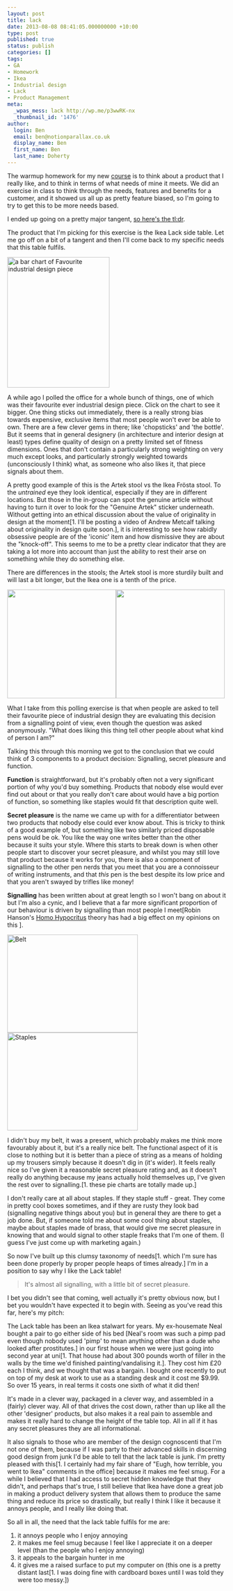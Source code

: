```yaml
---
layout: post
title: lack
date: 2013-08-08 08:41:05.000000000 +10:00
type: post
published: true
status: publish
categories: []
tags:
- GA
- Homework
- Ikea
- Industrial design
- Lack
- Product Management
meta:
  _wpas_mess: lack http://wp.me/p3wwRK-nx
  _thumbnail_id: '1476'
author:
  login: Ben
  email: ben@notionparallax.co.uk
  display_name: Ben
  first_name: Ben
  last_name: Doherty
---
```

<p>The warmup homework for my new <a href="https://generalassemb.ly/education/product-management">course</a> is to think about a product that I really like, and to think in terms of what needs of mine it meets. We did an exercise in class to think through the needs, features and benefits for a customer, and it showed us all up as pretty feature biased, so I'm going to try to get this to be more needs based.</p>
<p><!--more--></p>
<p>I ended up going on a pretty major tangent, <a href="#tldr">so here's the tl:dr</a>.</p>
<p>The product that I'm picking for this exercise is the Ikea Lack side table. Let me go off on a bit of a tangent and then I'll come back to my specific needs that this table fulfils.</p>
<p><a href="http://notionparallax.co.uk/wordpress/wp-content/uploads/2013/08/IDfav.png"><img class="size-medium wp-image-1460 alignleft" alt="a bar chart of Favourite industrial design piece" src="{{ site.baseurl }}/assets/IDfav-235x300.png" width="235" height="300" /></a></p>
<p>A while ago I polled the office for a whole bunch of things, one of which was their favourite ever industrial design piece. Click on the chart to see it bigger. One thing sticks out immediately, there is a really strong bias towards expensive, exclusive items that most people won't ever be able to own.<b> </b>There are a few clever gems in there; like 'chopsticks' and 'the bottle'. But it seems that in general designery (in architecture and interior design at least) types define quality of design on a pretty limited set of fitness dimensions. Ones that don't contain a particularly strong weighting on very much except looks, and particularly strongly weighted towards (unconsciously I think) what, as someone who also likes it, that piece signals about them.<strong><br />
</strong></p>
<p>A pretty good example of this is the Artek stool vs the Ikea Frösta stool. To the <em>untrained</em> eye they look identical, especially if they are in different locations. But those in the in-group can spot the genuine article without having to turn it over to look for the "Genuine Artek" sticker underneath. Without getting into an ethical discussion about the value of originality in design at the moment[1. I'll be posting a video of Andrew Metcalf talking about originality in design quite soon.], it is interesting to see how rabidly obsessive people are of the 'iconic' item and how dismissive they are about the "knock-off". This seems to me to be a pretty clear indicator that they are taking a lot more into account than just the ability to rest their arse on something while they do something else.</p>
<p>There are differences in the stools; the Artek stool is more sturdily built and will last a bit longer, but the Ikea one is a tenth of the price.</p>
<p><img class="alignnone" alt="" src="{{ site.baseurl }}/assets/aretkstool60.jpg" height="250" /><img class="alignnone" alt="" src="{{ site.baseurl }}/assets/frostaikea-300x300.jpg" height="250" /></p>
<p>What I take from this polling exercise is that when people are asked to tell their favourite piece of industrial design they are evaluating this decision from a signalling point of view, even though the question was asked anonymously. "What does liking this thing tell other people about what kind of person I am?"</p>
<p>Talking this through this morning we got to the conclusion that we could think of 3 components to a product decision: Signalling, secret pleasure and function.</p>
<p><strong>Function</strong> is straightforward, but it's probably often not a very significant portion of why you'd buy something. Products that nobody else would ever find out about or that you really don't care about would have a big portion of function, so something like staples would fit that description quite well.</p>
<p><strong>Secret pleasure</strong> is the name we came up with for a differentiator between two products that nobody else could ever know about. This is tricky to think of a good example of, but something like two similarly priced disposable pens would be ok. You like the way one writes better than the other because it suits your style. Where this starts to break down is when other people start to discover your secret pleasure, and whilst you may still love that product because it works for you, there is also a component of signalling to the other pen nerds that you meet that you are a connoisseur of writing instruments, and that <em>this</em> pen is the best despite its low price and that you aren't swayed by trifles like money!</p>
<p><strong>Signalling</strong> has been written about at great length so I won't bang on about it but I'm also a cynic, and I believe that a far more significant proportion of our behaviour is driven by signalling than most people I meet[Robin Hanson's <a title="Homo Hypocritus" href="http://www.overcomingbias.com/2010/03/homo-hipocritus.html">Homo Hypocritus</a> theory has had a big effect on my opinions on this ].</p>
<p><img alt="Belt" src="{{ site.baseurl }}/assets/chart?chxs=0,676767,11&amp;chxt=x&amp;chs=300x225&amp;cht=p&amp;chds=-3.333,100&amp;chd=t:5,35,60&amp;chl=F|SP|S&amp;chma=|2&amp;chtt=Belt&amp;chts=676767,11.167" width="300" height="225" /><img alt="Staples" src="{{ site.baseurl }}/assets/chart?chxs=0,676767,11&amp;chxt=x&amp;chs=300x225&amp;cht=p&amp;chds=-3.333,100&amp;chd=t:90,4,6&amp;chl=F|SP|S&amp;chma=|2&amp;chtt=Staples&amp;chts=676767,11.167" width="300" height="225" /></p>
<p>I didn't buy my belt, it was a present, which probably makes me think more favourably about it, but it's a really nice belt. The functional aspect of it is close to nothing but it is better than a piece of string as a means of holding up my trousers simply because it doesn't dig in (it's wider). It feels really nice so I've given it a reasonable secret pleasure rating and, as it doesn't really do anything because my jeans actually hold themselves up, I've given the rest over to signalling.[1. these pie charts are totally made up.]</p>
<p>I don't really care at all about staples. If they staple stuff - great. They come in pretty cool boxes sometimes, and if they are rusty they look bad (signalling negative things about you) but in general they are there to get a job done. But, if someone told me about some cool thing about staples, maybe about staples made of brass, that would give me secret pleasure in knowing that and would signal to other staple freaks that I'm one of them. (I guess I've just come up with marketing again.)</p>
<p>So now I've built up this clumsy taxonomy of needs[1. which I'm sure has been done properly by proper people heaps of times already.] I'm in a position to say why I like the Lack table!</p>
<blockquote><p>It's almost all signalling, with a little bit of secret pleasure.</p></blockquote>
<p>I bet you didn't see that coming, well actually it's pretty obvious now, but I bet you wouldn't have expected it to begin with. Seeing as you've read this far, here's my pitch:</p>
<p>The Lack table has been an Ikea stalwart for years. My ex-housemate Neal bought a pair to go either side of his bed [Neal's room was such a pimp pad even though nobody used 'pimp' to mean anything other than a dude who looked after prostitutes.] in our first house when we were just going into second year at uni[1. That house had about 300 pounds worth of filler in the walls by the time we'd finished painting/vandalising it.]. They cost him £20 each I think, and we thought that was a bargain. I bought one recently to put on top of my desk at work to use as a standing desk and it cost me $9.99. So over 15 years, in real terms it costs one sixth of what it did then!</p>
<p>It's made in a clever way, packaged in a clever way, and assembled in a (fairly) clever way. All of that drives the cost down, rather than up like all the other 'designer' products, but also makes it a real pain to assemble and makes it really hard to change the height of the table top. All in all if it has any secret pleasures they are all informational.</p>
<p>It also signals to those who are member of the design cognoscenti that I'm not one of them, because if I was party to their advanced skills in discerning good design from junk I'd be able to tell that the lack table is junk. I'm pretty pleased with this[1. I certainly had my fair share of "Eugh, how terrible, you went to Ikea" comments in the office] because it makes me feel smug. For a while I believed that I had access to secret hidden knowledge that they didn't, and perhaps that's true, I still believe that Ikea have done a great job in making a product delivery system that allows them to produce the same thing and reduce its price so drastically, but really I think I like it because it annoys people, and I really like doing that.</p>
<p><a name="tldr">So all in all</a>, the need that the lack table fulfils for me are:</p>
<ol>
<li>it annoys people who I enjoy annoying</li>
<li>it makes me feel smug because I feel like I appreciate it on a deeper level (than the people who I enjoy annoying)</li>
<li>it appeals to the bargain hunter in me</li>
<li>it gives me a raised surface to put my computer on (this one is a pretty distant last[1. I was doing fine with cardboard boxes until I was told they were too messy.])</li>
</ol>
<div style="width:100%; height:5px; color:silver;"></div>
